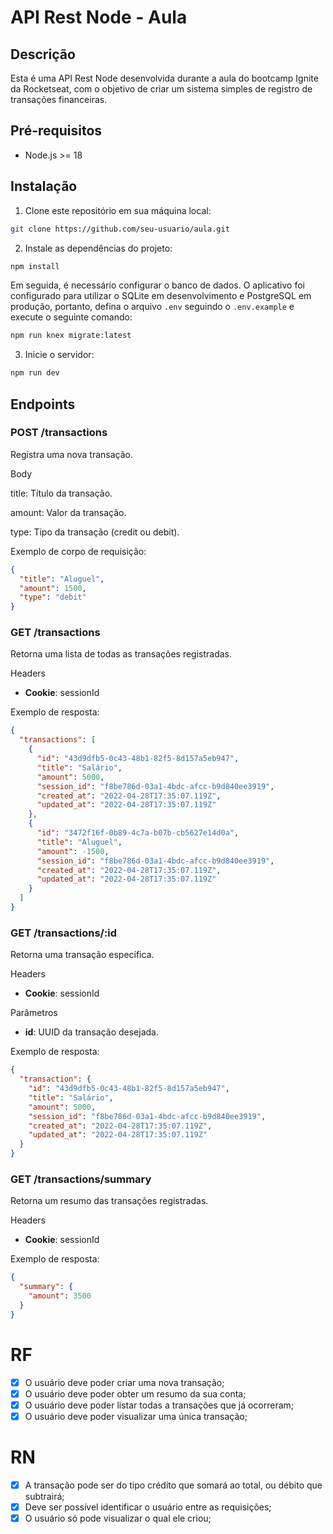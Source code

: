 # API Rest Node - Aula
## Descrição
Esta é uma API Rest Node desenvolvida durante a aula do bootcamp Ignite da Rocketseat, com o objetivo de criar um sistema simples de registro de transações financeiras.

## Pré-requisitos

  * Node.js >= 18

## Instalação
  1. Clone este repositório em sua máquina local:
```bash
git clone https://github.com/seu-usuario/aula.git
```
  2. Instale as dependências do projeto:
```bash
npm install
```
Em seguida, é necessário configurar o banco de dados. O aplicativo foi configurado para utilizar o SQLite em desenvolvimento e PostgreSQL em produção, portanto, defina o arquivo `.env` seguindo o `.env.example` e execute o seguinte comando:

```bash
npm run knex migrate:latest
```
  3. Inicie o servidor:

```bash
npm run dev
```

## Endpoints

### POST /transactions

Registra uma nova transação.

Body

title: Título da transação.

amount: Valor da transação.

type: Tipo da transação (credit ou debit).

Exemplo de corpo de requisição:

```json
{
  "title": "Aluguel",
  "amount": 1500,
  "type": "debit"
}
```

### GET /transactions
Retorna uma lista de todas as transações registradas.

Headers
* **Cookie**: sessionId

Exemplo de resposta:

```json
{
  "transactions": [
    {
      "id": "43d9dfb5-0c43-48b1-82f5-8d157a5eb947",
      "title": "Salário",
      "amount": 5000,
      "session_id": "f8be786d-03a1-4bdc-afcc-b9d840ee3919",
      "created_at": "2022-04-28T17:35:07.119Z",
      "updated_at": "2022-04-28T17:35:07.119Z"
    },
    {
      "id": "3472f16f-0b89-4c7a-b07b-cb5627e14d0a",
      "title": "Aluguel",
      "amount": -1500,
      "session_id": "f8be786d-03a1-4bdc-afcc-b9d840ee3919",
      "created_at": "2022-04-28T17:35:07.119Z",
      "updated_at": "2022-04-28T17:35:07.119Z"
    }
  ]
}
```
### GET /transactions/:id

Retorna uma transação específica.

Headers

* **Cookie**: sessionId

Parâmetros


* **id**: UUID da transação desejada.


Exemplo de resposta:

```json
{
  "transaction": {
    "id": "43d9dfb5-0c43-48b1-82f5-8d157a5eb947",
    "title": "Salário",
    "amount": 5000,
    "session_id": "f8be786d-03a1-4bdc-afcc-b9d840ee3919",
    "created_at": "2022-04-28T17:35:07.119Z",
    "updated_at": "2022-04-28T17:35:07.119Z"
  }
}
```
### GET /transactions/summary

Retorna um resumo das transações registradas.

Headers

* **Cookie**: sessionId

Exemplo de resposta:

```json
{
  "summary": {
    "amount": 3500
  }
}
```

# RF

- [x] O usuário deve poder criar uma nova transação;
- [x] O usuário deve poder obter um resumo da sua conta;
- [x] O usuário deve poder listar todas a transações que já ocorreram;
- [x] O usuário deve poder visualizar uma única transação;

# RN

- [x] A transação pode ser do tipo crédito que somará ao total, ou débito que subtrairá;
- [x] Deve ser possível identificar o usuário entre as requisições;
- [x] O usuário só pode visualizar o qual ele criou;